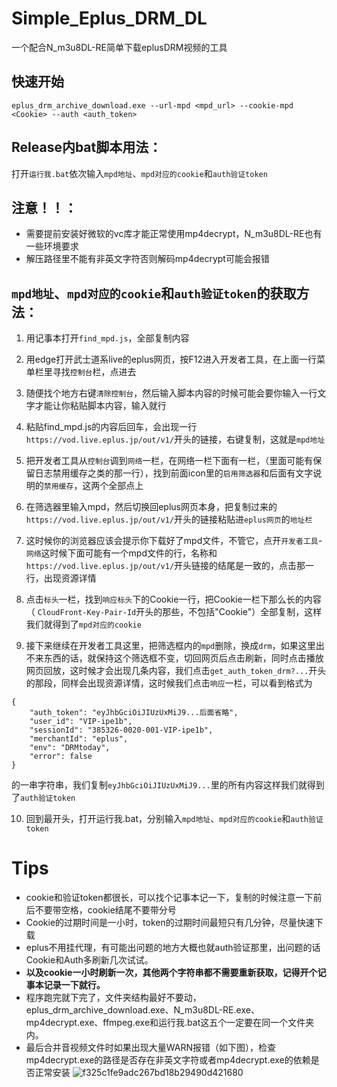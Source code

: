 # Simple_Eplus_DRM_DL
一个配合N_m3u8DL-RE简单下载eplusDRM视频的工具
## 快速开始
```
eplus_drm_archive_download.exe --url-mpd <mpd_url> --cookie-mpd <Cookie> --auth <auth_token>
```
## Release内bat脚本用法：
打开`运行我.bat`依次输入`mpd地址`、`mpd对应的cookie`和`auth验证token`
## 注意！！：
* 需要提前安装好微软的vc库才能正常使用mp4decrypt，N_m3u8DL-RE也有一些环境要求
* 解压路径里不能有非英文字符否则解码mp4decrypt可能会报错

## `mpd地址`、`mpd对应的cookie`和`auth验证token`的获取方法：
1. 用记事本打开`find_mpd.js`，全部复制内容
2. 用edge打开武士道系live的eplus网页，按F12进入开发者工具，在上面一行菜单栏里寻找`控制台`栏，点进去
3. 随便找个地方右键`清除控制台`，然后输入脚本内容的时候可能会要你输入一行文字才能让你粘贴脚本内容，输入就行
4. 粘贴find_mpd.js的内容后回车，会出现一行`https://vod.live.eplus.jp/out/v1/`开头的链接，右键复制，这就是`mpd地址`

5. 把开发者工具从`控制台`调到`网络`一栏，在网络一栏下面有一栏，（里面可能有保留日志禁用缓存之类的那一行），找到前面icon里的`启用筛选器`和后面有文字说明的`禁用缓存`，这两个全部点上
6. 在筛选器里输入mpd，然后切换回eplus网页本身，把复制过来的`https://vod.live.eplus.jp/out/v1/`开头的链接粘贴进`eplus网页`的`地址栏`
7. 这时候你的浏览器应该会提示你下载好了mpd文件，不管它，点开`开发者工具`-`网络`这时候下面可能有一个mpd文件的行，名称和`https://vod.live.eplus.jp/out/v1/`开头链接的结尾是一致的，点击那一行，出现资源详情
8. 点击`标头`一栏，找到`响应标头`下的Cookie一行，把Cookie一栏下那么长的内容（
`CloudFront-Key-Pair-Id`开头的那些，不包括"Cookie"）全部复制，这样我们就得到了`mpd对应的cookie`

9. 接下来继续在开发者工具这里，把筛选框内的`mpd`删除，换成`drm`，如果这里出不来东西的话，就保持这个筛选框不变，切回网页后点击刷新，同时点击播放网页回放，这时候才会出现几条内容，我们点击`get_auth_token_drm?...`开头的那段，同样会出现资源详情，这时候我们点击`响应`一栏，可以看到格式为
```
{
    "auth_token": "eyJhbGciOiJIUzUxMiJ9...后面省略",
    "user_id": "VIP-ipe1b",
    "sessionId": "385326-0020-001-VIP-ipe1b",
    "merchantId": "eplus",
    "env": "DRMtoday",
    "error": false
}
```
的一串字符串，我们复制`eyJhbGciOiJIUzUxMiJ9...`里的所有内容这样我们就得到了`auth验证token`

10. 回到最开头，打开运行我.bat，分别输入`mpd地址`、`mpd对应的cookie`和`auth验证token`
# Tips
* cookie和验证token都很长，可以找个记事本记一下，复制的时候注意一下前后不要带空格，cookie结尾不要带分号
* Cookie的过期时间是一小时，token的过期时间最短只有几分钟，尽量快速下载
* eplus不用挂代理，有可能出问题的地方大概也就auth验证那里，出问题的话Cookie和Auth多刷新几次试试。
* **以及cookie一小时刷新一次，其他两个字符串都不需要重新获取，记得开个记事本记录一下就行。**
* 程序跑完就下完了，文件夹结构最好不要动，eplus_drm_archive_download.exe、N_m3u8DL-RE.exe、mp4decrypt.exe、ffmpeg.exe和运行我.bat这五个一定要在同一个文件夹内。
* 最后合并音视频文件时如果出现大量WARN报错（如下图），检查mp4decrypt.exe的路径是否存在非英文字符或者mp4decrypt.exe的依赖是否正常安装
![f325c1fe9adc267bd18b29490d421680](https://github.com/AlanWanco/Simple_Eplus_DRM_DL/assets/45628961/2d161d6c-d187-41c6-ad7e-606642dfa242)

